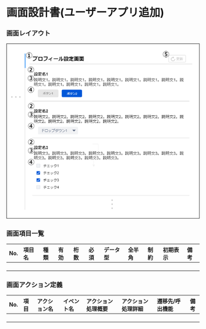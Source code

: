 # 画面設計書(ユーザーアプリ追加)

### 画面レイアウト

<span  id="images">![ユーザーアプリ追加](../../reference/2_bd/img/2.1.3/sc050/sc051.png "ユーザーアプリ追加")</span>

### 画面項目一覧

| No.  | 項目名 | 種類 | 有効 | 桁数 | 必須 | データ型 | 全半角 | 制約 | 初期表示 | 備考 |
| :--- | :----- | :--- | :--- | :--- | :--- | :------- | :----- | :--- | :------- | :--- |
|      |        |      |      |      |      |          |        |      |          |      |
|      |        |      |      |      |      |          |        |      |          |      |
|      |        |      |      |      |      |          |        |      |          |      |
|      |        |      |      |      |      |          |        |      |          |      |


### 画面アクション定義

|No.|項目|アクション名|イベント名|アクション処理概要|アクション処理詳細|遷移先/呼出機能|備考|
|:-|:-|:-|:-|:-|:-|:-|---|
|      |      |              |            |                    |                    |                 |      |
|      |      |              |            |                    |                    |                 |      |
|      |      |              |            |                    |                    |                 |      |
|      |      |              |            |                    |                    |                 |      |

